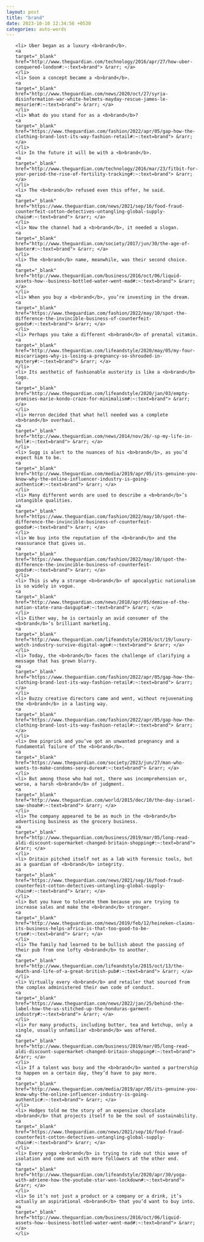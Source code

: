 ```yaml
---
layout: post
title: "brand"
date: 2023-10-10 12:34:56 +0530
categories: auto-words
---
```

<ol>

    <li> Uber began as a luxury <b>brand</b>.
    <a 
    target="_blank" 
    href="http://www.theguardian.com/technology/2016/apr/27/how-uber-conquered-london#:~:text=brand"> &rarr; </a>
    </li>
    <li> Soon a concept became a <b>brand</b>.
    <a 
    target="_blank" 
    href="http://www.theguardian.com/news/2020/oct/27/syria-disinformation-war-white-helmets-mayday-rescue-james-le-mesurier#:~:text=brand"> &rarr; </a>
    </li>
    <li> What do you stand for as a <b>brand</b>?
    <a 
    target="_blank" 
    href="https://www.theguardian.com/fashion/2022/apr/05/gap-how-the-clothing-brand-lost-its-way-fashion-retail#:~:text=brand"> &rarr; </a>
    </li>
    <li> In the future it will be with a <b>brand</b>.
    <a 
    target="_blank" 
    href="http://www.theguardian.com/technology/2016/mar/23/fitbit-for-your-period-the-rise-of-fertility-tracking#:~:text=brand"> &rarr; </a>
    </li>
    <li> The <b>brand</b> refused even this offer, he said.
    <a 
    target="_blank" 
    href="https://www.theguardian.com/news/2021/sep/16/food-fraud-counterfeit-cotton-detectives-untangling-global-supply-chain#:~:text=brand"> &rarr; </a>
    </li>
    <li> Now the channel had a <b>brand</b>, it needed a slogan.
    <a 
    target="_blank" 
    href="http://www.theguardian.com/society/2017/jun/30/the-age-of-banter#:~:text=brand"> &rarr; </a>
    </li>
    <li> The <b>brand</b> name, meanwhile, was their second choice.
    <a 
    target="_blank" 
    href="http://www.theguardian.com/business/2016/oct/06/liquid-assets-how--business-bottled-water-went-mad#:~:text=brand"> &rarr; </a>
    </li>
    <li> When you buy a <b>brand</b>, you’re investing in the dream.
    <a 
    target="_blank" 
    href="https://www.theguardian.com/fashion/2022/may/10/spot-the-difference-the-invincible-business-of-counterfeit-goods#:~:text=brand"> &rarr; </a>
    </li>
    <li> Perhaps you take a different <b>brand</b> of prenatal vitamin.
    <a 
    target="_blank" 
    href="http://www.theguardian.com/lifeandstyle/2020/may/05/my-four-miscarriages-why-is-losing-a-pregnancy-so-shrouded-in-mystery#:~:text=brand"> &rarr; </a>
    </li>
    <li> Its aesthetic of fashionable austerity is like a <b>brand</b> logo.
    <a 
    target="_blank" 
    href="http://www.theguardian.com/lifeandstyle/2020/jan/03/empty-promises-marie-kondo-craze-for-minimalism#:~:text=brand"> &rarr; </a>
    </li>
    <li> Herron decided that what hell needed was a complete <b>brand</b> overhaul.
    <a 
    target="_blank" 
    href="http://www.theguardian.com/news/2014/nov/26/-sp-my-life-in-hell#:~:text=brand"> &rarr; </a>
    </li>
    <li> Sugg is alert to the nuances of his <b>brand</b>, as you’d expect him to be.
    <a 
    target="_blank" 
    href="http://www.theguardian.com/media/2019/apr/05/its-genuine-you-know-why-the-online-influencer-industry-is-going-authentic#:~:text=brand"> &rarr; </a>
    </li>
    <li> Many different words are used to describe a <b>brand</b>’s intangible qualities.
    <a 
    target="_blank" 
    href="https://www.theguardian.com/fashion/2022/may/10/spot-the-difference-the-invincible-business-of-counterfeit-goods#:~:text=brand"> &rarr; </a>
    </li>
    <li> We buy into the reputation of the <b>brand</b> and the reassurance that gives us.
    <a 
    target="_blank" 
    href="https://www.theguardian.com/fashion/2022/may/10/spot-the-difference-the-invincible-business-of-counterfeit-goods#:~:text=brand"> &rarr; </a>
    </li>
    <li> This is why a strange <b>brand</b> of apocalyptic nationalism is so widely in vogue.
    <a 
    target="_blank" 
    href="http://www.theguardian.com/news/2018/apr/05/demise-of-the-nation-state-rana-dasgupta#:~:text=brand"> &rarr; </a>
    </li>
    <li> Either way, he is certainly an avid consumer of the <b>brand</b>’s brilliant marketing.
    <a 
    target="_blank" 
    href="http://www.theguardian.com/lifeandstyle/2016/oct/19/luxury-watch-industry-survive-digital-age#:~:text=brand"> &rarr; </a>
    </li>
    <li> Today, the <b>brand</b> faces the challenge of clarifying a message that has grown blurry.
    <a 
    target="_blank" 
    href="https://www.theguardian.com/fashion/2022/apr/05/gap-how-the-clothing-brand-lost-its-way-fashion-retail#:~:text=brand"> &rarr; </a>
    </li>
    <li> Buzzy creative directors came and went, without rejuvenating the <b>brand</b> in a lasting way.
    <a 
    target="_blank" 
    href="https://www.theguardian.com/fashion/2022/apr/05/gap-how-the-clothing-brand-lost-its-way-fashion-retail#:~:text=brand"> &rarr; </a>
    </li>
    <li> One pinprick and you’ve got an unwanted pregnancy and a fundamental failure of the <b>brand</b>.
    <a 
    target="_blank" 
    href="https://www.theguardian.com/society/2023/jun/27/man-who-wants-to-make-condoms-sexy-durex#:~:text=brand"> &rarr; </a>
    </li>
    <li> But among those who had not, there was incomprehension or, worse, a harsh <b>brand</b> of judgment.
    <a 
    target="_blank" 
    href="http://www.theguardian.com/world/2015/dec/10/the-day-israel-saw-shoah#:~:text=brand"> &rarr; </a>
    </li>
    <li> The company appeared to be as much in the <b>brand</b> advertising business as the grocery business.
    <a 
    target="_blank" 
    href="http://www.theguardian.com/business/2019/mar/05/long-read-aldi-discount-supermarket-changed-britain-shopping#:~:text=brand"> &rarr; </a>
    </li>
    <li> Oritain pitched itself not as a lab with forensic tools, but as a guardian of <b>brand</b> integrity.
    <a 
    target="_blank" 
    href="https://www.theguardian.com/news/2021/sep/16/food-fraud-counterfeit-cotton-detectives-untangling-global-supply-chain#:~:text=brand"> &rarr; </a>
    </li>
    <li> But you have to tolerate them because you are trying to increase sales and make the <b>brand</b> stronger.
    <a 
    target="_blank" 
    href="http://www.theguardian.com/news/2019/feb/12/heineken-claims-its-business-helps-africa-is-that-too-good-to-be-true#:~:text=brand"> &rarr; </a>
    </li>
    <li> The family had learned to be bullish about the passing of their pub from one lofty <b>brand</b> to another.
    <a 
    target="_blank" 
    href="http://www.theguardian.com/lifeandstyle/2015/oct/13/the-death-and-life-of-a-great-british-pub#:~:text=brand"> &rarr; </a>
    </li>
    <li> Virtually every <b>brand</b> and retailer that sourced from the complex administered their own code of conduct.
    <a 
    target="_blank" 
    href="https://www.theguardian.com/news/2022/jan/25/behind-the-label-how-the-us-stitched-up-the-honduras-garment-industry#:~:text=brand"> &rarr; </a>
    </li>
    <li> For many products, including butter, tea and ketchup, only a single, usually unfamiliar <b>brand</b> was offered.
    <a 
    target="_blank" 
    href="http://www.theguardian.com/business/2019/mar/05/long-read-aldi-discount-supermarket-changed-britain-shopping#:~:text=brand"> &rarr; </a>
    </li>
    <li> If a talent was busy and the <b>brand</b> wanted a partnership to happen on a certain day, they’d have to pay more.
    <a 
    target="_blank" 
    href="http://www.theguardian.com/media/2019/apr/05/its-genuine-you-know-why-the-online-influencer-industry-is-going-authentic#:~:text=brand"> &rarr; </a>
    </li>
    <li> Hodges told me the story of an expensive chocolate <b>brand</b> that projects itself to be the soul of sustainability.
    <a 
    target="_blank" 
    href="https://www.theguardian.com/news/2021/sep/16/food-fraud-counterfeit-cotton-detectives-untangling-global-supply-chain#:~:text=brand"> &rarr; </a>
    </li>
    <li> Every yoga <b>brand</b> is trying to ride out this wave of isolation and come out with more followers at the other end.
    <a 
    target="_blank" 
    href="http://www.theguardian.com/lifeandstyle/2020/apr/30/yoga-with-adriene-how-the-youtube-star-won-lockdown#:~:text=brand"> &rarr; </a>
    </li>
    <li> So it’s not just a product or a company or a drink, it’s actually an aspirational <b>brand</b> that you’d want to buy into.
    <a 
    target="_blank" 
    href="http://www.theguardian.com/business/2016/oct/06/liquid-assets-how--business-bottled-water-went-mad#:~:text=brand"> &rarr; </a>
    </li>